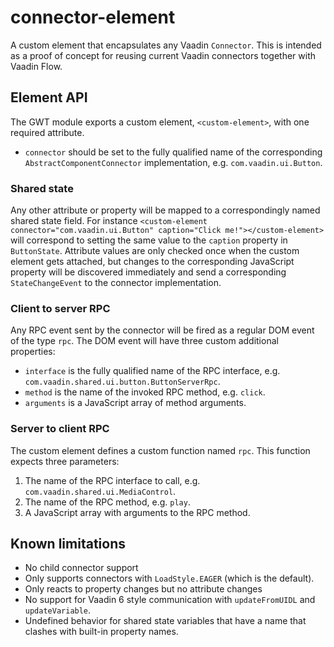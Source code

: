 # connector-element
A custom element that encapsulates any Vaadin `Connector`.
This is intended as a proof of concept for reusing current Vaadin connectors together with Vaadin Flow.

## Element API
The GWT module exports a custom element, `<custom-element>`, with one required attribute.
* `connector` should be set to the fully qualified name of the corresponding `AbstractComponentConnector` implementation, e.g. `com.vaadin.ui.Button`.

### Shared state
Any other attribute or property will be mapped to a correspondingly named shared state field.
For instance `<custom-element connector="com.vaadin.ui.Button" caption="Click me!"></custom-element>` will correspond to setting the same value to the `caption` property in `ButtonState`.
Attribute values are only checked once when the custom element gets attached, but changes to the corresponding JavaScript property will be discovered immediately and send a corresponding `StateChangeEvent` to the connector implementation.

### Client to server RPC
Any RPC event sent by the connector will be fired as a regular DOM event of the type `rpc`.
The DOM event will have three custom additional properties:
* `interface` is the fully qualified name of the RPC interface, e.g. `com.vaadin.shared.ui.button.ButtonServerRpc`.
* `method` is the name of the invoked RPC method, e.g. `click`.
* `arguments` is a JavaScript array of method arguments.

### Server to client RPC
The custom element defines a custom function named `rpc`.
This function expects three parameters: 
1. The name of the RPC interface to call, e.g. `com.vaadin.shared.ui.MediaControl`.
2. The name of the RPC method, e.g. `play`.
3. A JavaScript array with arguments to the RPC method.

## Known limitations
* No child connector support
* Only supports connectors with `LoadStyle.EAGER` (which is the default).
* Only reacts to property changes but no attribute changes
* No support for Vaadin 6 style communication with `updateFromUIDL` and `updateVariable`.
* Undefined behavior for shared state variables that have a name that clashes with built-in property names.
